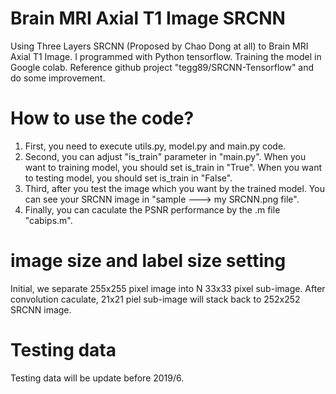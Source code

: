# Brain MRI Axial T1 Image SRCNN
Using Three Layers SRCNN (Proposed by Chao Dong at all) to Brain MRI Axial T1 Image. I programmed with Python tensorflow. Training the model in Google colab.
Reference github project "tegg89/SRCNN-Tensorflow" and do some improvement.

# How to use the code?
1. First, you need to execute utils.py, model.py and main.py code. 
2. Second, you can adjust "is_train" parameter in "main.py". When you want to training model, you should set is_train in "True". When you want to testing model, you should set is_train in "False".
3. Third, after you test the image which you want by the trained model. You can see your SRCNN image in "sample ---> my SRCNN.png file".
4. Finally, you can caculate the PSNR performance by the .m file "cabips.m". 

# image size and label size setting
Initial, we separate 255x255 pixel image into N 33x33 pixel sub-image. After convolution caculate, 21x21 piel sub-image will stack back to 252x252 SRCNN image.

# Testing data
Testing data will be update before 2019/6.
